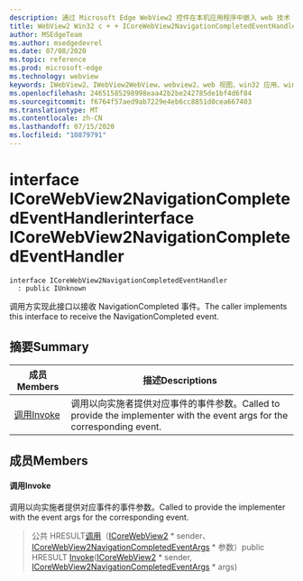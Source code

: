 ```yaml
---
description: 通过 Microsoft Edge WebView2 控件在本机应用程序中嵌入 web 技术（HTML、CSS 和 JavaScript）
title: WebView2 Win32 c + + ICoreWebView2NavigationCompletedEventHandler
author: MSEdgeTeam
ms.author: msedgedevrel
ms.date: 07/08/2020
ms.topic: reference
ms.prod: microsoft-edge
ms.technology: webview
keywords: IWebView2、IWebView2WebView、webview2、web 视图、win32 应用、win32、edge、ICoreWebView2、ICoreWebView2Controller、浏览器控件、边缘 html、ICoreWebView2NavigationCompletedEventHandler
ms.openlocfilehash: 24651585298998eaa42b2be242785de1bf4d6f84
ms.sourcegitcommit: f6764f57aed9ab7229e4eb6cc8851d0cea667403
ms.translationtype: MT
ms.contentlocale: zh-CN
ms.lasthandoff: 07/15/2020
ms.locfileid: "10879791"
---
```

# <span data-ttu-id="02972-104">interface ICoreWebView2NavigationCompletedEventHandler</span><span class="sxs-lookup"><span data-stu-id="02972-104">interface ICoreWebView2NavigationCompletedEventHandler</span></span> 

```
interface ICoreWebView2NavigationCompletedEventHandler
  : public IUnknown
```

<span data-ttu-id="02972-105">调用方实现此接口以接收 NavigationCompleted 事件。</span><span class="sxs-lookup"><span data-stu-id="02972-105">The caller implements this interface to receive the NavigationCompleted event.</span></span>

## <span data-ttu-id="02972-106">摘要</span><span class="sxs-lookup"><span data-stu-id="02972-106">Summary</span></span>

 <span data-ttu-id="02972-107">成员</span><span class="sxs-lookup"><span data-stu-id="02972-107">Members</span></span>                        | <span data-ttu-id="02972-108">描述</span><span class="sxs-lookup"><span data-stu-id="02972-108">Descriptions</span></span>
--------------------------------|---------------------------------------------
[<span data-ttu-id="02972-109">调用</span><span class="sxs-lookup"><span data-stu-id="02972-109">Invoke</span></span>](#invoke) | <span data-ttu-id="02972-110">调用以向实施者提供对应事件的事件参数。</span><span class="sxs-lookup"><span data-stu-id="02972-110">Called to provide the implementer with the event args for the corresponding event.</span></span>

## <span data-ttu-id="02972-111">成员</span><span class="sxs-lookup"><span data-stu-id="02972-111">Members</span></span>

#### <span data-ttu-id="02972-112">调用</span><span class="sxs-lookup"><span data-stu-id="02972-112">Invoke</span></span> 

<span data-ttu-id="02972-113">调用以向实施者提供对应事件的事件参数。</span><span class="sxs-lookup"><span data-stu-id="02972-113">Called to provide the implementer with the event args for the corresponding event.</span></span>

> <span data-ttu-id="02972-114">公共 HRESULT[调用](#invoke)（[ICoreWebView2](icorewebview2.md) \* sender、 [ICoreWebView2NavigationCompletedEventArgs](icorewebview2navigationcompletedeventargs.md) \* 参数）</span><span class="sxs-lookup"><span data-stu-id="02972-114">public HRESULT [Invoke](#invoke)([ICoreWebView2](icorewebview2.md) \* sender, [ICoreWebView2NavigationCompletedEventArgs](icorewebview2navigationcompletedeventargs.md) \* args)</span></span>

